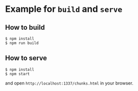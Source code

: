 # Example for `build` and `serve`

## How to build

```console
$ npm install
$ npm run build
```

## How to serve

```console
$ npm install
$ npm start
```

and open `http://localhost:1337/chunks.html` in your browser.
